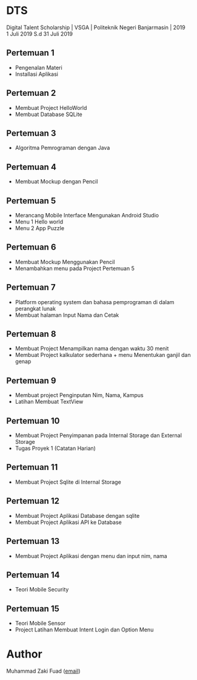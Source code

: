 # DTS
Digital Talent Scholarship | VSGA | Politeknik Negeri Banjarmasin | 2019
<br>1 Juli 2019 S.d 31 Juli 2019

## Pertemuan 1
- Pengenalan Materi
- Installasi Aplikasi

## Pertemuan 2
- Membuat Project HelloWorld
- Membuat Database SQLite

## Pertemuan 3
- Algoritma Pemrograman dengan Java

## Pertemuan 4
- Membuat Mockup dengan Pencil

## Pertemuan 5
- Merancang Mobile Interface Mengunakan Android Studio
- Menu 1 Hello world
- Menu 2 App Puzzle

## Pertemuan 6
- Membuat Mockup Menggunakan Pencil
- Menambahkan menu pada Project Pertemuan 5

## Pertemuan 7
- Platform operating system dan bahasa pemprograman di dalam perangkat lunak
- Membuat halaman Input Nama dan Cetak

## Pertemuan 8
- Membuat Project  Menampilkan nama dengan waktu 30 menit
- Membuat Project kalkulator sederhana + menu Menentukan ganjil dan genap

## Pertemuan 9
- Membuat project Penginputan Nim, Nama, Kampus
- Latihan Membuat TextView

## Pertemuan 10
- Membuat Project Penyimpanan pada Internal Storage dan External Storage
- Tugas Proyek 1 (Catatan Harian)

## Pertemuan 11
- Membuat Project Sqlite di Internal Storage

## Pertemuan 12
- Membuat Project Aplikasi Database dengan sqlite
- Membuat Project Aplikasi API ke Database

## Pertemuan 13
- Membuat Project Aplikasi dengan menu dan input nim, nama

## Pertemuan 14
- Teori Mobile Security

## Pertemuan 15
- Teori Mobile Sensor
- Project Latihan Membuat Intent Login dan Option Menu

# Author
Muhammad Zaki Fuad ([email](mailto:muhammadzakifuadtkj@gmail.com))